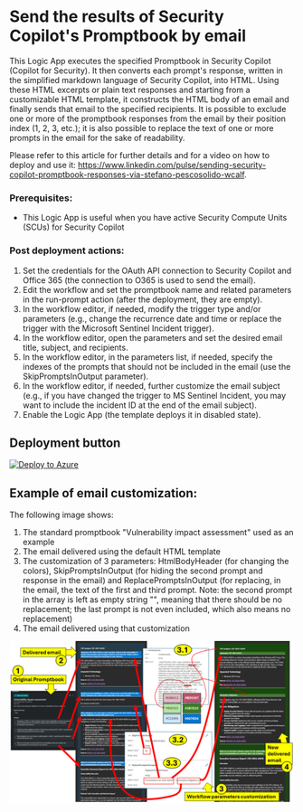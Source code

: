 # Send the results of Security Copilot's Promptbook by email

This Logic App executes the specified Promptbook in Security Copilot (Copilot for Security). It then converts each prompt's response, written in the simplified markdown language of Security Copilot, into HTML. Using these HTML excerpts or plain text responses and starting from a customizable HTML template, it constructs the HTML body of an email and finally sends that email to the specified recipients. It is possible to exclude one or more of the promptbook responses from the email by their position index (1, 2, 3, etc.); it is also possible to replace the text of one or more prompts in the email for the sake of readability.

Please refer to this article for further details and for a video on how to deploy and use it: https://www.linkedin.com/pulse/sending-security-copilot-promptbook-responses-via-stefano-pescosolido-wcalf.

### Prerequisites:
* This Logic App is useful when you have active Security Compute Units (SCUs) for Security Copilot


### Post deployment actions:
1. Set the credentials for the OAuth API connection to Security Copilot and Office 365 (the connection to O365 is used to send the email).
2. Edit the workflow and set the promptbook name and related parameters in the run-prompt action (after the deployment, they are empty).
3. In the workflow editor, if needed, modify the trigger type and/or parameters (e.g., change the recurrence date and time or replace the trigger with the Microsoft Sentinel Incident trigger).
4. In the workflow editor, open the parameters and set the desired email title, subject, and recipients.
5. In the workflow editor, in the parameters list, if needed, specify the indexes of the prompts that should not be included in the email (use the SkipPromptsInOutput parameter).
6. In the workflow editor, if needed, further customize the email subject (e.g., if you have changed the trigger to MS Sentinel Incident, you may want to include the incident ID at the end of the email subject).
7. Enable the Logic App (the template deploys it in disabled state).

## Deployment button
[![Deploy to Azure](https://aka.ms/deploytoazurebutton)](https://portal.azure.com/#create/Microsoft.Template/uri/https%3A%2F%2Fraw.githubusercontent.com%2Fstefanpems%2Fcfs%2Frefs%2Fheads%2Fmain%2FCfS-SendPromptbookResultsByEmail%2FCfS-SendPromptbookResultsByEmail.json)

## Example of email customization:
The following image shows:
1. The standard promptbook "Vulnerability impact assessment" used as an example
2. The email delivered using the default HTML template
3. The customization of 3 parameters: HtmlBodyHeader (for changing the colors), SkipPromptsInOutput (for hiding the second prompt and response in the email) and ReplacePromptsInOutput (for replacing, in the email, the text of the first and third prompt. Note: the second prompt in the array is left as empty string "", meaning that there should be no replacement; the last prompt is not even included, which also means no replacement)  
4. The email delivered using that customization
   
![Example of email customirzation](./Example%20of%20email%20customirzation.png)
